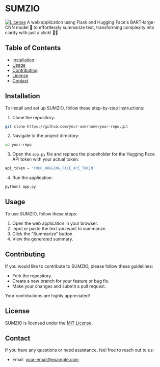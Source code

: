 # SUMZIO
[![License](https://img.shields.io/badge/license-MIT-blue.svg)](LICENSE)
A web application using Flask and Hugging Face's BART-large-CNN model 🤖 to effortlessly summarize text, transforming complexity into clarity with just a click! 📑✨

## Table of Contents

- [Installation](#installation)
- [Usage](#usage)
- [Contributing](#contributing)
- [License](#license)
- [Contact](#contact)

## Installation

To install and set up SUMZIO, follow these step-by-step instructions:

1. Clone the repository:
```bash
git clone https://github.com/your-username/your-repo.git
```
2. Navigate to the project directory:
```bash
cd your-repo
```

3. Open the `app.py` file and replace the placeholder for the Hugging Face API token with your actual token:
```python
api_token = 'YOUR_HUGGING_FACE_API_TOKEN'
```

4. Run the application:
```bash
python3 app.py
```

## Usage

To use SUMZIO, follow these steps:

1. Open the web application in your browser.
2. Input or paste the text you want to summarize.
3. Click the "Summarize" button.
4. View the generated summary.

## Contributing

If you would like to contribute to SUMZIO, please follow these guidelines:

- Fork the repository.
- Create a new branch for your feature or bug fix.
- Make your changes and submit a pull request.

Your contributions are highly appreciated!

## License

SUMZIO is licensed under the [MIT License](LICENSE).

## Contact

If you have any questions or need assistance, feel free to reach out to us:
- Email: your-email@example.com
